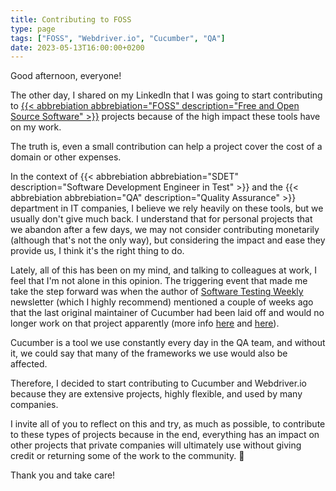 ```yaml
---
title: Contributing to FOSS
type: page
tags: ["FOSS", "Webdriver.io", "Cucumber", "QA"]
date: 2023-05-13T16:00:00+0200
---
```


Good afternoon, everyone!

The other day, I shared on my LinkedIn that I was going to start contributing to [{{< abbrebiation abbrebiation="FOSS" description="Free and Open Source Software" >}}](https://en.wikipedia.org/wiki/Free_and_open-source_software) projects because of the high impact these tools have on my work.

The truth is, even a small contribution can help a project cover the cost of a domain or other expenses.

In the context of {{< abbrebiation abbrebiation="SDET" description="Software Development Engineer in Test" >}} and the {{< abbrebiation abbrebiation="QA" description="Quality Assurance" >}} department in IT companies, I believe we rely heavily on these tools, but we usually don't give much back. I understand that for personal projects that we abandon after a few days, we may not consider contributing monetarily (although that's not the only way), but considering the impact and ease they provide us, I think it's the right thing to do.

Lately, all of this has been on my mind, and talking to colleagues at work, I feel that I'm not alone in this opinion. The triggering event that made me take the step forward was when the author of [Software Testing Weekly](https://softwaretestingweekly.com) newsletter (which I highly recommend) mentioned a couple of weeks ago that the last original maintainer of Cucumber had been laid off and would no longer work on that project apparently (more info [here](https://softwaretestingweekly.com/issues/166) and [here](https://mattwynne.net/new-beginning)).

Cucumber is a tool we use constantly every day in the QA team, and without it, we could say that many of the frameworks we use would also be affected.

Therefore, I decided to start contributing to Cucumber and Webdriver.io because they are extensive projects, highly flexible, and used by many companies.

I invite all of you to reflect on this and try, as much as possible, to contribute to these types of projects because in the end, everything has an impact on other projects that private companies will ultimately use without giving credit or returning some of the work to the community. 🥺

Thank you and take care!
